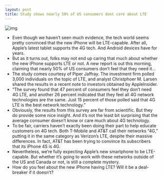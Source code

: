 ```yaml
---
layout: post
title: Study shows nearly 50% of US consumers dont care about LTE
---
```

![img](http://media.idownloadblog.com/wp-content/uploads/2012/03/iPhone-4S-Verizon-LTE.jpg)
* Even though we haven’t seen much evidence, the tech world seems pretty convinced that the new iPhone will be LTE-capable. After all, Apple’s latest tablet supports the 4G tech. And Android devices have for years.
* But as it turns out, folks may not end up caring that much about whether the new iPhone supports LTE or not. A new report is out this morning, claiming that nearly 50% of US consumers don’t feel that they need it…
* The study comes courtesy of Piper Jaffray. The investment firm polled 3,000 individuals on the topic of LTE, and analyst Christphoer M. Larsen shared the results in a recent note to investors obtained by AppleInsider.
* “The survey found that 47 percent of consumers feel they don’t need 4G LTE, and another 26 percent indicated that they feel all 4G network technologies are the same. Just 15 percent of those polled said that 4G LTE is the best network technology.”
* Obviously, the results from this survey are far from scientific. But they do provide some nice insight. And it’s not the least bit surprising that the average consumer doesn’t know or care much about 4G technology.
* To be fair, carriers haven’t exactly been doing their part to help educate customers on 4G tech. Both T-Mobile and AT&T call their networks “4G,” putting it in the same category as Verizon’s LTE, despite their massive differences. In fact, AT&T has been trying to convince its subscribers that its iPhone 4S is 4G.
* Nevertheless, we’re fully expecting Apple’s new smartphone to be LTE-capable. But whether it’s going to work with these networks outside of the US and Canada or not, is still a complete mystery.
* How do you feel about the new iPhone having LTE? Will it be a deal-breaker if it doesn’t?

